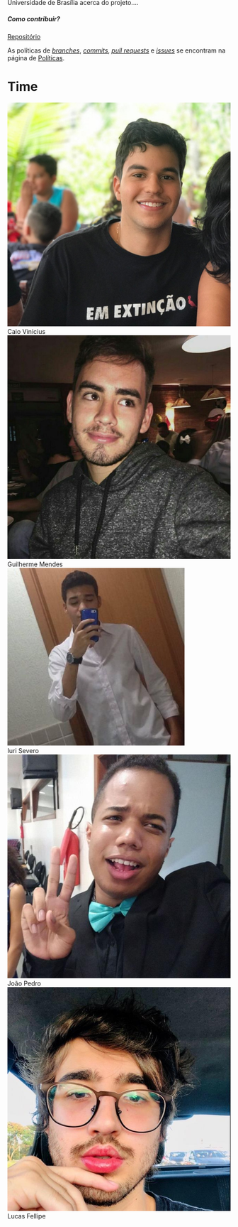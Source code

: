 ### <pre>     </pre>

<div class="protype" style="margin-top:-128px">
  <div class="row">
    <div class="col-sm">    

  Repositório destinado à disciplina de Arquitetura & Desenho de Software da Universidade de Brasília acerca do projeto....
  ##### Como contribuir?

  [Repositório](https://github.com/UnBArqDsw/2020.1_G13_Projeto)

  As políticas de [<i>branches</i>](/docs/Policies/Branches.md), [<i>commits</i>](/docs/Policies/Commits.md), [<i>pull requests</i>](/docs/Policies/PullRequests.md) e [<i>issues</i>](/docs/Policies/Issues.md) se encontram na página de [Políticas](/docs/Policies/Policies.md).
    </div>
  
  </div>
<div>




<h1 class="display-1 sub-title2">Time</h1>

<div class="container">
  <div class="row">
    <div class="col-sm container-img">
    <img src="docs/Assets/Img/Product/Team/CaioVinicius.jpg" alt="Caio Vinicius" class="img-thumbnail image">
            <div class="middle">
              <div class="text">
                Caio Vinicius
              </div>
            </div>
    </div>
    <div class="col-sm container-img">
    <img src="docs/Assets/Img/Product/Team/GuilhermeMendes.jpg" alt="Guilherme Mendes" class="img-thumbnail image">  
          <div class="middle">
            <div class="text">
              Guilherme Mendes
            </div>
          </div>
    </div>
    <div class="col-sm container-img">
    <img src="docs/Assets/Img/Product/Team/IuriSevero.jpg" alt="Iuri Severo" class="img-thumbnail image">
        <div class="middle">
          <div class="text">
            Iuri Severo
          </div>
        </div>
    </div>
  </div>
  <div class="row">
    <div class="col-sm container-img">
    <img src="docs/Assets/Img/Product/Team/JoaoPedro.jpg" alt="João Pedro" class="img-thumbnail image">
        <div class="middle">
          <div class="text">
            João Pedro
          </div>
        </div>
    </div>    
    <div class="col-sm container-img">
    <img src="docs/Assets/Img/Product/Team/LucasFellipe.jpg" alt="Lucas Fellipe" class="img-thumbnail image">
        <div class="middle">
            <div class="text">
              Lucas Fellipe
            </div>
        </div>
    </div>
  <div class="col-sm">
    </div>
  </div>
</div>
